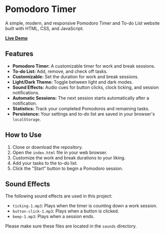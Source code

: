 # Pomodoro Timer

A simple, modern, and responsive Pomodoro Timer and To-do List website built with HTML, CSS, and JavaScript.

**[Live Demo](https://mintedgreen.github.io/pomodoro-todolist/)**

## Features

*   **Pomodoro Timer:** A customizable timer for work and break sessions.
*   **To-do List:** Add, remove, and check off tasks.
*   **Customizable:** Set the duration for work and break sessions.
*   **Light/Dark Theme:** Toggle between light and dark modes.
*   **Sound Effects:** Audio cues for button clicks, clock ticking, and session notifications.
*   **Automatic Sessions:** The next session starts automatically after a notification.
*   **Statistics:** Track your completed Pomodoros and remaining tasks.
*   **Persistence:** Your settings and to-do list are saved in your browser's `localStorage`.

## How to Use

1.  Clone or download the repository.
2.  Open the `index.html` file in your web browser.
3.  Customize the work and break durations to your liking.
4.  Add your tasks to the to-do list.
5.  Click the "Start" button to begin a Pomodoro session.

## Sound Effects

The following sound effects are used in this project:

*   `ticking-1.mp3`: Plays when the timer is counting down a work session.
*   `button-click-1.mp3`: Plays when a button is clicked.
*   `beep-1.mp3`: Plays when a session ends.

Please make sure these files are located in the `sounds` directory.
